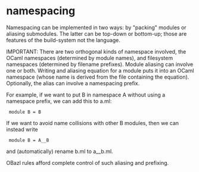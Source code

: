 # namespacing

Namespacing can be implemented in two ways: by "packing" modules or
aliasing submodules. The latter can be top-down or bottom-up; those
are features of the build-system not the language.

IMPORTANT: There are two orthogonal kinds of namespace involved, the
OCaml namespaces (determined by module names), and filesystem
namespaces (determined by filename prefixes). Module aliasing can
involve one or both. Writing and aliasing equation for a module puts
it into an OCaml namespace (whose name is derived from the file
containing the equation). Optionally, the alias can involve a
namespacing prefix.

For example, if we want to put B in namespace A without using a
namespace prefix, we can add this to a.ml:

` module B = B`

If we want to avoid name collisions with other B modules, then we can
instead write

` module B = A__B`

and (automatically) rename b.ml to a__b.ml.

OBazl rules afford complete control of such aliasing and prefixing.

